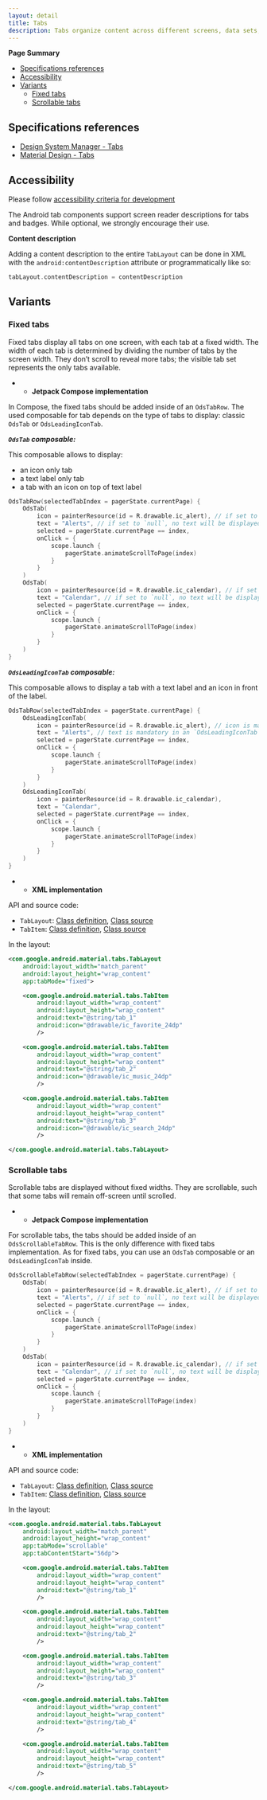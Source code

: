 ```yaml
---
layout: detail
title: Tabs
description: Tabs organize content across different screens, data sets, and other interactions.
---
```


**Page Summary**

* [Specifications references](#specifications-references)
* [Accessibility](#accessibility)
* [Variants](#variants)
  * [Fixed tabs](#fixed-tabs)
  * [Scrollable tabs](#scrollable-tabs)

## Specifications references

- [Design System Manager - Tabs](https://system.design.orange.com/0c1af118d/p/513d27-tabs/b/50cb71)
- [Material Design - Tabs](https://material.io/components/tabs/)

## Accessibility

Please follow [accessibility criteria for development](https://a11y-guidelines.orange.com/en/mobile/android/development/)

The Android tab components support screen reader descriptions for tabs and
badges. While optional, we strongly encourage their use.

**Content description**

Adding a content description to the entire `TabLayout` can be done in XML with
the `android:contentDescription` attribute or programmatically like so:

```kotlin
tabLayout.contentDescription = contentDescription
```

## Variants

### Fixed tabs

Fixed tabs display all tabs on one screen, with each tab at a fixed width. The
width of each tab is determined by dividing the number of tabs by the screen
width. They don’t scroll to reveal more tabs; the visible tab set represents the
only tabs available.

- - **Jetpack Compose implementation**

In Compose, the fixed tabs should be added inside of an `OdsTabRow`.
The used composable for tab depends on the type of tabs to display: classic `OdsTab` or `OdsLeadingIconTab`.

***`OdsTab` composable:***

This composable allows to display:
- an icon only tab
- a text label only tab
- a tab with an icon on top of text label

```kotlin
OdsTabRow(selectedTabIndex = pagerState.currentPage) {
    OdsTab(
        icon = painterResource(id = R.drawable.ic_alert), // if set to `null`, no icon will be displayed
        text = "Alerts", // if set to `null`, no text will be displayed
        selected = pagerState.currentPage == index,
        onClick = {
            scope.launch {
                pagerState.animateScrollToPage(index)
            }
        }
    )
    OdsTab(
        icon = painterResource(id = R.drawable.ic_calendar), // if set to `null`, no icon will be displayed
        text = "Calendar", // if set to `null`, no text will be displayed
        selected = pagerState.currentPage == index,
        onClick = {
            scope.launch {
                pagerState.animateScrollToPage(index)
            }
        }
    )
}
```

***`OdsLeadingIconTab` composable:***

This composable allows to display a tab with a text label and an icon in front of the label.

```kotlin
OdsTabRow(selectedTabIndex = pagerState.currentPage) {
    OdsLeadingIconTab(
        icon = painterResource(id = R.drawable.ic_alert), // icon is mandatory in an `OdsLeadingIconTab`
        text = "Alerts", // text is mandatory in an `OdsLeadingIconTab`
        selected = pagerState.currentPage == index,
        onClick = {
            scope.launch {
                pagerState.animateScrollToPage(index)
            }
        }
    )
    OdsLeadingIconTab(
        icon = painterResource(id = R.drawable.ic_calendar),
        text = "Calendar",
        selected = pagerState.currentPage == index,
        onClick = {
            scope.launch {
                pagerState.animateScrollToPage(index)
            }
        }
    )
}
```

- - **XML implementation**

API and source code:

* `TabLayout`: [Class definition](https://developer.android.com/reference/com/google/android/material/tabs/TabLayout), [Class source](https://github.com/material-components/material-components-android/tree/master/lib/java/com/google/android/material/tabs/TabLayout.java)
* `TabItem`: [Class definition](https://developer.android.com/reference/com/google/android/material/tabs/TabItem), [Class source](https://github.com/material-components/material-components-android/tree/master/lib/java/com/google/android/material/tabs/TabItem.java)

In the layout:

```xml
<com.google.android.material.tabs.TabLayout
    android:layout_width="match_parent"
    android:layout_height="wrap_content"
    app:tabMode="fixed">

    <com.google.android.material.tabs.TabItem
        android:layout_width="wrap_content"
        android:layout_height="wrap_content"
        android:text="@string/tab_1"
        android:icon="@drawable/ic_favorite_24dp"
        />

    <com.google.android.material.tabs.TabItem
        android:layout_width="wrap_content"
        android:layout_height="wrap_content"
        android:text="@string/tab_2"
        android:icon="@drawable/ic_music_24dp"
        />

    <com.google.android.material.tabs.TabItem
        android:layout_width="wrap_content"
        android:layout_height="wrap_content"
        android:text="@string/tab_3"
        android:icon="@drawable/ic_search_24dp"
        />

</com.google.android.material.tabs.TabLayout>
```

### Scrollable tabs

Scrollable tabs are displayed without fixed widths. They are scrollable, such
that some tabs will remain off-screen until scrolled.

- - **Jetpack Compose implementation**

For scrollable tabs, the tabs should be added inside of an `OdsScrollableTabRow`. This is the only difference with fixed tabs implementation.
As for fixed tabs, you can use an `OdsTab` composable or an `OdsLeadingIconTab` inside.

```kotlin
OdsScrollableTabRow(selectedTabIndex = pagerState.currentPage) {
    OdsTab(
        icon = painterResource(id = R.drawable.ic_alert), // if set to `null`, no icon will be displayed
        text = "Alerts", // if set to `null`, no text will be displayed
        selected = pagerState.currentPage == index,
        onClick = {
            scope.launch {
                pagerState.animateScrollToPage(index)
            }
        }
    )
    OdsTab(
        icon = painterResource(id = R.drawable.ic_calendar), // if set to `null`, no icon will be displayed
        text = "Calendar", // if set to `null`, no text will be displayed
        selected = pagerState.currentPage == index,
        onClick = {
            scope.launch {
                pagerState.animateScrollToPage(index)
            }
        }
    )
}
```

- - **XML implementation**

API and source code:

*   `TabLayout`: [Class definition](https://developer.android.com/reference/com/google/android/material/tabs/TabLayout), [Class source](https://github.com/material-components/material-components-android/tree/master/lib/java/com/google/android/material/tabs/TabLayout.java)
*   `TabItem`: [Class definition](https://developer.android.com/reference/com/google/android/material/tabs/TabItem), [Class source](https://github.com/material-components/material-components-android/tree/master/lib/java/com/google/android/material/tabs/TabItem.java)

In the layout:

```xml
<com.google.android.material.tabs.TabLayout
    android:layout_width="match_parent"
    android:layout_height="wrap_content"
    app:tabMode="scrollable"
    app:tabContentStart="56dp">

    <com.google.android.material.tabs.TabItem
        android:layout_width="wrap_content"
        android:layout_height="wrap_content"
        android:text="@string/tab_1"
        />

    <com.google.android.material.tabs.TabItem
        android:layout_width="wrap_content"
        android:layout_height="wrap_content"
        android:text="@string/tab_2"
        />

    <com.google.android.material.tabs.TabItem
        android:layout_width="wrap_content"
        android:layout_height="wrap_content"
        android:text="@string/tab_3"
        />

    <com.google.android.material.tabs.TabItem
        android:layout_width="wrap_content"
        android:layout_height="wrap_content"
        android:text="@string/tab_4"
        />

    <com.google.android.material.tabs.TabItem
        android:layout_width="wrap_content"
        android:layout_height="wrap_content"
        android:text="@string/tab_5"
        />

</com.google.android.material.tabs.TabLayout>
```
